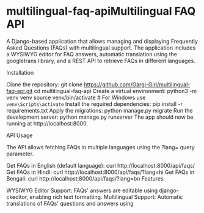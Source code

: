# multilingual-faq-apiMultilingual FAQ API

A Django-based application that allows managing and displaying Frequently Asked Questions (FAQs) with multilingual support. The application includes a WYSIWYG editor for FAQ answers, automatic translation using the googletrans library, and a REST API to retrieve FAQs in different languages.

Installation

Clone the repository:
git clone https://github.com/Gargi-Giri/multilingual-faq-api.git
cd multilingual-faq-api
Create a virtual environment:
python3 -m venv venv
source venv/bin/activate  # For Windows use `venv\Scripts\activate`
Install the required dependencies:
pip install -r requirements.txt
Apply the migrations:
python manage.py migrate
Run the development server:
python manage.py runserver
The app should now be running at http://localhost:8000.

API Usage

The API allows fetching FAQs in multiple languages using the ?lang= query parameter.

Get FAQs in English (default language):
curl http://localhost:8000/api/faqs/
Get FAQs in Hindi:
curl http://localhost:8000/api/faqs/?lang=hi
Get FAQs in Bengali:
curl http://localhost:8000/api/faqs/?lang=bn
Features

WYSIWYG Editor Support: FAQs' answers are editable using django-ckeditor, enabling rich text formatting.
Multilingual Support: Automatic translations of FAQs' questions and answers using 
